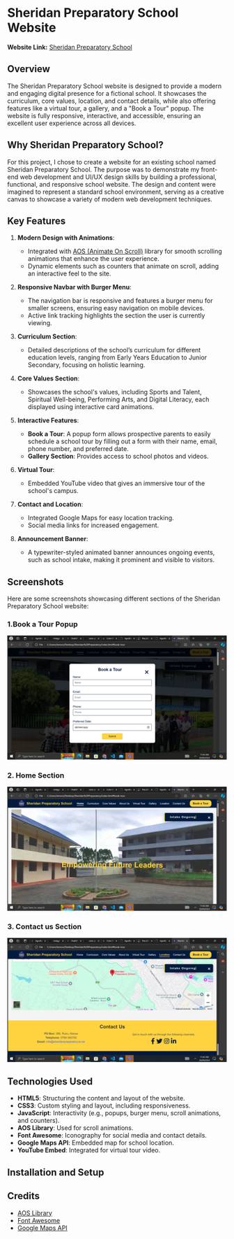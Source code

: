 # Sheridan Preparatory School Website

**Website Link:** [Sheridan Preparatory School](#)

## Overview

The Sheridan Preparatory School website is designed to provide a modern and engaging digital presence for a fictional school. It showcases the curriculum, core values, location, and contact details, while also offering features like a virtual tour, a gallery, and a "Book a Tour" popup. The website is fully responsive, interactive, and accessible, ensuring an excellent user experience across all devices.

## Why Sheridan Preparatory School?

For this project, I chose to create a website for an existing school named Sheridan Preparatory School. The purpose was to demonstrate my front-end web development and UI/UX design skills by building a professional, functional, and responsive school website. The design and content were imagined to represent a standard school environment, serving as a creative canvas to showcase a variety of modern web development techniques.

## Key Features

1. **Modern Design with Animations**:
   - Integrated with [AOS (Animate On Scroll)](https://michalsnik.github.io/aos/) library for smooth scrolling animations that enhance the user experience.
   - Dynamic elements such as counters that animate on scroll, adding an interactive feel to the site.

2. **Responsive Navbar with Burger Menu**:
   - The navigation bar is responsive and features a burger menu for smaller screens, ensuring easy navigation on mobile devices.
   - Active link tracking highlights the section the user is currently viewing.

3. **Curriculum Section**:
   - Detailed descriptions of the school’s curriculum for different education levels, ranging from Early Years Education to Junior Secondary, focusing on holistic learning.

4. **Core Values Section**:
   - Showcases the school's values, including Sports and Talent, Spiritual Well-being, Performing Arts, and Digital Literacy, each displayed using interactive card animations.

5. **Interactive Features**:
   - **Book a Tour**: A popup form allows prospective parents to easily schedule a school tour by filling out a form with their name, email, phone number, and preferred date.
   - **Gallery Section**: Provides access to school photos and videos.

6. **Virtual Tour**:
   - Embedded YouTube video that gives an immersive tour of the school's campus.

7. **Contact and Location**:
   - Integrated Google Maps for easy location tracking.
   - Social media links for increased engagement.

8. **Announcement Banner**:
   - A typewriter-styled animated banner announces ongoing events, such as school intake, making it prominent and visible to visitors.

## Screenshots

Here are some screenshots showcasing different sections of the Sheridan Preparatory School website:

### 1.Book a Tour Popup
![Homepage Screenshot](https://github.com/Salome83Gitau/Genesis/blob/main/Screenshot%20(582).png)

### 2. Home  Section
![Curriculum Screenshot](https://github.com/Salome83Gitau/Genesis/blob/main/Screenshot%20(583).png)

### 3.  Contact us Section
![Virtual Tour Screenshot](https://github.com/Salome83Gitau/Genesis/blob/main/Screenshot%20(584).png)

## Technologies Used

- **HTML5**: Structuring the content and layout of the website.
- **CSS3**: Custom styling and layout, including responsiveness.
- **JavaScript**: Interactivity (e.g., popups, burger menu, scroll animations, and counters).
- **AOS Library**: Used for scroll animations.
- **Font Awesome**: Iconography for social media and contact details.
- **Google Maps API**: Embedded map for school location.
- **YouTube Embed**: Integrated for virtual tour video.

## Installation and Setup



## Credits

- [AOS Library](https://michalsnik.github.io/aos/)
- [Font Awesome](https://fontawesome.com/)
- [Google Maps API](https://developers.google.com/maps)
